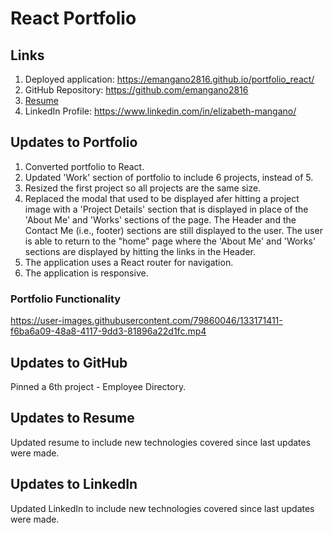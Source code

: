 # React Portfolio

## Links
1. Deployed application: https://emangano2816.github.io/portfolio_react/
2. GitHub Repository: https://github.com/emangano2816
3. [Resume](https://github.com/emangano2816/portfolio_react/blob/main/public/assets/Resume_Coding_20210913.pdf)
4. LinkedIn Profile: https://www.linkedin.com/in/elizabeth-mangano/

## Updates to Portfolio
1. Converted portfolio to React.
2. Updated 'Work' section of portfolio to include 6 projects, instead of 5.
3. Resized the first project so all projects are the same size.
4. Replaced the modal that used to be displayed afer hitting a project image with a 'Project Details' section that is displayed in place of the 'About Me' and 'Works' sections of the page.  The Header and the Contact Me (i.e., footer) sections are still displayed to the user.  The user is able to return to the "home" page where the 'About Me' and 'Works' sections are displayed by hitting the links in the Header.
5. The application uses a React router for navigation.
6. The application is responsive.

### Portfolio Functionality

https://user-images.githubusercontent.com/79860046/133171411-f6ba6a09-48a8-4117-9dd3-81896a22d1fc.mp4

## Updates to GitHub
Pinned a 6th project - Employee Directory.

## Updates to Resume
Updated resume to include new technologies covered since last updates were made.

## Updates to LinkedIn
Updated LinkedIn to include new technologies covered since last updates were made.
